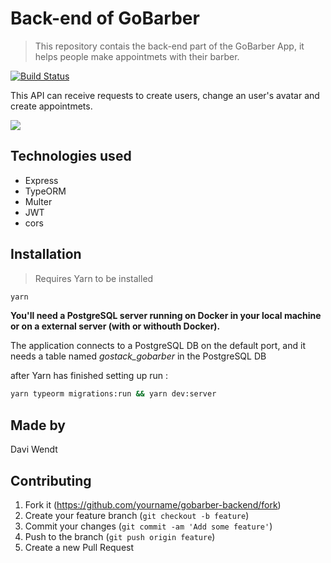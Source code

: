 # Back-end of GoBarber
> This repository contais the back-end part of the GoBarber App, it helps people make appointmets with their barber.

[![Build Status][travis-image]][travis-url]


This API can receive requests to create users, change an user's avatar and create appointmets.

![](header.png)

## Technologies used

* Express
* TypeORM
* Multer
* JWT
* cors


## Installation
> Requires Yarn to be installed

```sh
yarn
```
**You'll need a PostgreSQL server running on Docker in your local machine or on a external server (with or withouth Docker).**

The application connects to a PostgreSQL DB on the default port, and it needs a table named *gostack_gobarber* in the PostgreSQL DB

after Yarn has finished setting up run :
```sh
yarn typeorm migrations:run && yarn dev:server
```


## Made by

Davi Wendt


## Contributing

1. Fork it (<https://github.com/yourname/gobarber-backend/fork>)
2. Create your feature branch (`git checkout -b feature`)
3. Commit your changes (`git commit -am 'Add some feature'`)
4. Push to the branch (`git push origin feature`)
5. Create a new Pull Request

<!-- Markdown link & img dfn's -->

[travis-image]: https://img.shields.io/travis/dbader/node-datadog-metrics/master.svg?style=flat-square
[travis-url]: https://travis-ci.org/dbader/node-datadog-metrics
[wiki]: https://github.com/yourname/yourproject/wiki
